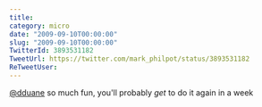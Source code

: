 ```yaml
---
title: 
category: micro
date: "2009-09-10T00:00:00"
slug: "2009-09-10T00:00:00"
TwitterId: 3893531182
TweetUrl: https://twitter.com/mark_philpot/status/3893531182
ReTweetUser: 
---
```


[@dduane](https://twitter.com/dduane) so much fun, you'll probably *get* to do it again in a week